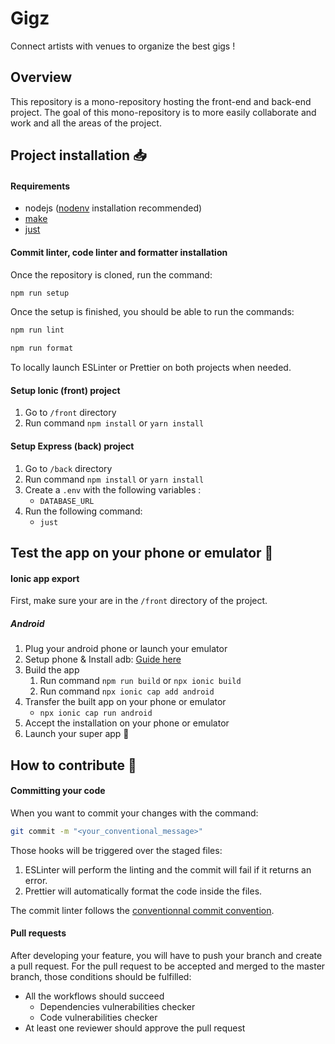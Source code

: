 # Gigz
Connect artists with venues to organize the best gigs !

## Overview
This repository is a mono-repository hosting the front-end and back-end project. The goal of this mono-repository is to more easily collaborate and work and all the areas of the project.

## Project installation 📥

#### Requirements
- nodejs ([nodenv](https://github.com/nodenv/nodenv) installation recommended)
- [make](https://www.tutorialspoint.com/unix_commands/make.htm)
- [just](https://github.com/casey/just)

#### Commit linter, code linter and formatter installation

Once the repository is cloned, run the command:
```bash
npm run setup
```

Once the setup is finished, you should be able to run the commands:
```bash
npm run lint
```
```bash
npm run format
```

To locally launch ESLinter or Prettier on both projects when needed.

#### Setup Ionic (front) project

1. Go to `/front` directory
2. Run command `npm install` or `yarn install`

#### Setup Express (back) project

1. Go to `/back` directory
2. Run command `npm install` or `yarn install`
3. Create a `.env` with the following variables :
    - `DATABASE_URL`
4. Run the following command:
    - `just`

## Test the app on your phone or emulator 📱

#### Ionic app export

First, make sure your are in the `/front` directory of the project.

##### Android 

1. Plug your android phone or launch your emulator
2. Setup phone & Install adb: [Guide here](https://www.xda-developers.com/install-adb-windows-macos-linux/)
3. Build the app
    1. Run command `npm run build` or `npx ionic build`
    2. Run command `npx ionic cap add android`
4. Transfer the built app on your phone or emulator
    - `npx ionic cap run android`
5. Accept the installation on your phone or emulator
6. Launch your super app 🤩

## How to contribute 🤝

#### Committing your code

When you want to commit your changes with the command:
```bash
git commit -m "<your_conventional_message>"
```

Those hooks will be triggered over the staged files:
1. ESLinter will perform the linting and the commit will fail if it returns an error.
2. Prettier will automatically format the code inside the files.

The commit linter follows the [conventionnal commit convention](https://www.conventionalcommits.org/en/v1.0.0/).

#### Pull requests

After developing your feature, you will have to push your branch and create a pull request. For the pull request to be accepted and merged to the master branch, those conditions should be fulfilled:

- All the workflows should succeed
    - Dependencies vulnerabilities checker
    - Code vulnerabilities checker
- At least one reviewer should approve the pull request
